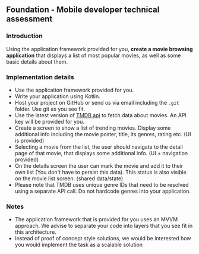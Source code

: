 ##  Foundation  -  Mobile  developer  technical  assessment

###  Introduction

Using the application framework provided for you, **create  a  movie  browsing  application** that displays a list of most popular movies, as well as some basic details about them.

###  Implementation  details

- Use  the  application  framework  provided  for  you.
- Write  your  application  using  Kotlin.
- Host  your  project  on  GitHub or send us via email including the `.git` folder. Use  git  as  you  see  fit.
- Use  the  latest  version  of  [TMDB  api](https://developers.themoviedb.org/3/getting-started/introduction)
to  fetch  data  about  movies.  An  API  key  will  be  provided  for  you.
- Create  a  screen  to  show  a  list  of  trending  movies.  Display  some  additional  info  including  the  movie  poster,  title,  its  genres, rating etc. (UI is provided)
- Selecting  a  movie  from  the  list,  the  user  should  navigate  to  the  detail  page  of  that  movie,  that  displays  some  additional  info. (UI + navigation provided)
- On the details screen the user can mark the movie and add it to their own list (You don't have to persist this data). 
This status is also visible on the movie list screen. (shared data/state)
- Please  note  that  TMDB  uses  unique  genre  IDs  that  need  to  be  resolved  using  a  separate  API  call.  Do  not  hardcode  genres  into  your  application.

###  Notes
- The  application  framework  that  is  provided  for  you  uses  an  MVVM  approach.  We  advise  to  separate  your  code  into  layers  that  you  see  fit  in  this  architecture.
- Instead of proof of concept style solutions, we would be interested how you would implement the task as a scalable solution
